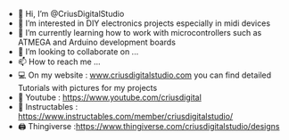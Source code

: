 - 👋 Hi, I’m @CriusDigitalStudio
- 👀 I’m interested in DIY electronics projects especially in midi devices 
- 🌱 I’m currently learning how to work with microcontrollers such as ATMEGA and Arduino development boards
- 💞️ I’m looking to collaborate on ...
- 📫 How to reach me ... 
- 💻 On my website : www.criusdigitalstudio.com you can find detailed Tutorials with pictures for my projects
- 🚩 Youtube : https://www.youtube.com/criusdigital
- 🤖 Instructables : https://www.instructables.com/member/criusdigitalstudio/
- 🖨 Thingiverse :https://www.thingiverse.com/criusdigitalstudio/designs

<!---
CriusDigitalStudio/CriusDigitalStudio is a ✨ special ✨ repository because its `README.md` (this file) appears on your GitHub profile.
You can click the Preview link to take a look at your changes.
--->
